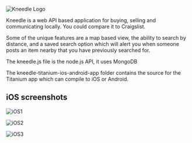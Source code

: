 ![Kneedle Logo](https://raw.github.com/andrewhodel/Kneedle/master/kneedle.png "Kneedle Logo")

Kneedle is a web API based application for buying, selling and communicating locally.  You could compare it to Craigslist.

Some of the unique features are a map based view, the ability to search by distance, and a saved search option which will alert you when someone posts an item nearby that you have previously searched for.

The kneedle.js file is the node.js API, it uses MongoDB

The kneedle-titanium-ios-android-app folder contains the source for the Titanium app which can compile to iOS or Android.

## iOS screenshots

![iOS1](https://raw.github.com/andrewhodel/Kneedle/master/ios_screenshot_1.png "iOS1")

![iOS2](https://raw.github.com/andrewhodel/Kneedle/master/ios_screenshot_2.png "iOS2")

![iOS3](https://raw.github.com/andrewhodel/Kneedle/master/ios_screenshot_3.png "iOS3")
